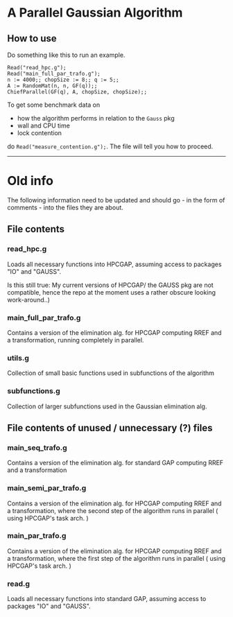 # A Parallel Gaussian Algorithm
## How to use
Do something like this to run an example.
```
Read("read_hpc.g");
Read("main_full_par_trafo.g");
n := 4000;; chopSize := 8;; q := 5;;
A := RandomMat(n, n, GF(q));;
ChiefParallel(GF(q), A, chopSize, chopSize);;
```

To get some benchmark data on
- how the algorithm performs in relation to the `Gauss` pkg
- wall and CPU time
- lock contention

do `Read("measure_contention.g");`. The file will tell you how to proceed.

---
# Old info
The following information need to be updated and should go - in the form of comments - into the files
they are about.

## File contents
### read_hpc.g
Loads all necessary functions into HPCGAP, assuming access to packages "IO" and "GAUSS".

Is this still true: My current versions of HPCGAP/ the GAUSS pkg are not compatible, hence the repo at the moment
             uses a rather obscure looking work-around..)

### main_full_par_trafo.g
Contains a version of the elimination alg. for HPCGAP computing RREF and a transformation, running completely in parallel.

### utils.g
Collection of small basic functions used in subfunctions of the algorithm

### subfunctions.g
Collection of larger subfunctions used in the Gaussian elimination alg.

## File contents of unused / unnecessary (?) files
### main_seq_trafo.g
Contains a version of the elimination alg. for standard GAP computing RREF and a transformation

### main_semi_par_trafo.g
Contains a version of the elimination alg. for HPCGAP computing RREF and a transformation, where the second step of the
                        algorithm runs in parallel ( using HPCGAP's task arch. )

### main_par_trafo.g
Contains a version of the elimination alg. for HPCGAP computing RREF and a transformation, where the first step of the
                        algorithm runs in parallel ( using HPCGAP's task arch. )

### read.g
Loads all necessary functions into standard GAP, assuming access to packages "IO" and "GAUSS".

